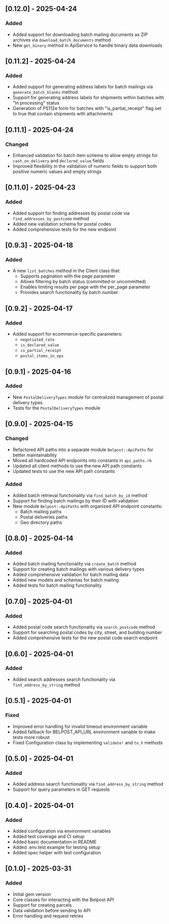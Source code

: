 ## [0.12.0] - 2025-04-24
### Added
- Added support for downloading batch mailing documents as ZIP archives via `download_batch_documents` method
- New `get_binary` method in ApiService to handle binary data downloads

## [0.11.2] - 2025-04-24
### Added
- Added support for generating address labels for batch mailings via `generate_batch_blanks` method
- Support for generating address labels for shipments within batches with "In processing" status
- Generation of PS112e form for batches with "is_partial_receipt" flag set to true that contain shipments with attachments

## [0.11.1] - 2025-04-24
### Changed
- Enhanced validation for batch item schema to allow empty strings for `cash_on_delivery` and `declared_value` fields
- Improved flexibility in the validation of numeric fields to support both positive numeric values and empty strings

## [0.11.0] - 2025-04-23
### Added
- Added support for finding addresses by postal code via `find_addresses_by_postcode` method
- Added new validation schema for postal codes
- Added comprehensive tests for the new endpoint

## [0.9.3] - 2025-04-18
### Added
- A new `list_batches` method in the Client class that:
  - Supports pagination with the page parameter
  - Allows filtering by batch status (committed or uncommitted)
  - Enables limiting results per page with the per_page parameter
  - Provides search functionality by batch number

## [0.9.2] - 2025-04-17
### Added
- Added support for ecommerce-specific parameters:
  - `negotiated_rate`
  - `is_declared_value`
  - `is_partial_receipt`
  - `postal_items_in_ops`

## [0.9.1] - 2025-04-16
### Added
- New `PostalDeliveryTypes` module for centralized management of postal delivery types
- Tests for the `PostalDeliveryTypes` module

## [0.9.0] - 2025-04-15
### Changed
- Refactored API paths into a separate module `Belpost::ApiPaths` for better maintainability
- Moved all hardcoded API endpoints into constants in `api_paths.rb`
- Updated all client methods to use the new API path constants
- Updated tests to use the new API path constants

### Added
- Added batch retrieval functionality via `find_batch_by_id` method
- Support for finding batch mailings by their ID with validation
- New module `Belpost::ApiPaths` with organized API endpoint constants:
  - Batch mailing paths
  - Postal deliveries paths
  - Geo directory paths

## [0.8.0] - 2025-04-14
### Added
- Added batch mailing functionality via `create_batch` method
- Support for creating batch mailings with various delivery types
- Added comprehensive validation for batch mailing data
- Added new models and schemas for batch mailing
- Added tests for batch mailing functionality

## [0.7.0] - 2025-04-01
### Added
- Added postal code search functionality via `search_postcode` method
- Support for searching postal codes by city, street, and building number
- Added comprehensive tests for the new postal code search endpoint

## [0.6.0] - 2025-04-01
### Added
- Added search addresses search functionality via `find_address_by_string` method

## [0.5.1] - 2025-04-01
### Fixed
- Improved error handling for invalid timeout environment variable
- Added fallback for BELPOST_API_URL environment variable to make tests more robust
- Fixed Configuration class by implementing `validate!` and `to_h` methods

## [0.5.0] - 2025-04-01
### Added
- Added address search functionality via `find_address_by_string` method
- Support for query parameters in GET requests

## [0.4.0] - 2025-04-01
### Added
- Added configuration via environment variables
- Added test coverage and CI setup
- Added basic documentation in README
- Added .env.test.example for testing setup
- Added spec helper with test configuration


## [0.1.0] - 2025-03-31
### Added
- Initial gem version
- Core classes for interacting with the Belpost API
- Support for creating parcels
- Data validation before sending to API
- Error handling and request retries
